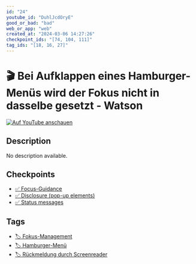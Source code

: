 ```yaml
---
id: "24"
youtube_id: "DuhlJcdOryE"
good_or_bad: "bad"
web_or_app: "web"
created_at: "2024-03-06 14:27:26"
checkpoint_ids: "[74, 104, 111]"
tag_ids: "[18, 16, 27]"
---
```


# 🎬 Bei Aufklappen eines Hamburger-Menüs wird der Fokus nicht in dasselbe gesetzt - Watson

[![Auf YouTube anschauen](https://img.youtube.com/vi/DuhlJcdOryE/sddefault.jpg)](https://youtu.be/DuhlJcdOryE)

## Description

No description available.

## Checkpoints

- [✅ Focus-Guidance](/en/wcag/2.4.3-focus-order/focus-guidance)
- [✅ Disclosure (pop-up elements)](/en/wcag/4.1.2a-advanced-controls-widgets/disclosure-pop-up-elements)
- [✅ Status messages](/en/wcag/4.1.3-status-messages/status-messages)

## Tags

- [🏷️ Fokus-Management](/en/tags/fokus-management)
- [🏷️ Hamburger-Menü](/en/tags/hamburger-menu)
- [🏷️ Rückmeldung durch Screenreader](/en/tags/ruckmeldung-durch-screenreader)
